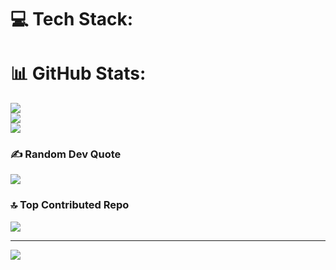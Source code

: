 

# 💻 Tech Stack:

# 📊 GitHub Stats:
![](https://github-readme-stats.vercel.app/api?username=AfrehDixon&theme=dark&hide_border=false&include_all_commits=true&count_private=false)<br/>
![](https://github-readme-streak-stats.herokuapp.com/?user=AfrehDixon&theme=dark&hide_border=false)<br/>
![](https://github-readme-stats.vercel.app/api/top-langs/?username=AfrehDixon&theme=dark&hide_border=false&include_all_commits=true&count_private=false&layout=compact)

### ✍️ Random Dev Quote
![](https://quotes-github-readme.vercel.app/api?type=horizontal&theme=radical)

### 🔝 Top Contributed Repo
![](https://github-contributor-stats.vercel.app/api?username=AfrehDixon&limit=5&theme=apprentice&combine_all_yearly_contributions=true)

---
[![](https://visitcount.itsvg.in/api?id=AfrehDixon&icon=0&color=0)](https://visitcount.itsvg.in)

<!-- Proudly created with GPRM ( https://gprm.itsvg.in ) -->
